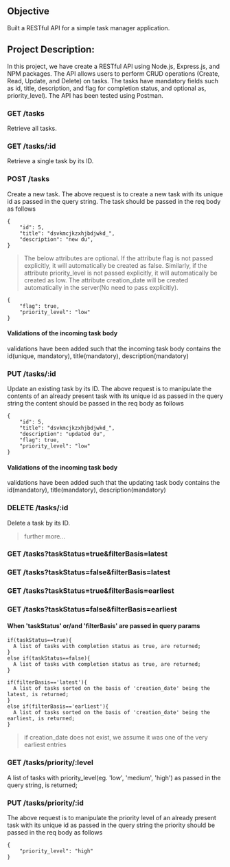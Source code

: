 ## Objective
Built a RESTful API for a simple task manager application.

## Project Description:
In this project, we have create a RESTful API using Node.js, Express.js, and NPM packages. The API allows users to perform CRUD operations (Create, Read, Update, and Delete) on tasks. The tasks have mandatory fields such as id, title, description, and flag for completion status, and optional as, priority_level). The API has been tested using Postman.


### GET /tasks 
Retrieve all tasks.

### GET /tasks/:id 
Retrieve a single task by its ID.

### POST /tasks
Create a new task.
The above request is to create a new task with its unique id as passed in the query string. The task should be passed in the req body as follows
```
{   
    "id": 5,
    "title": "dsvkmcjkzxhjbdjwkd_",
    "description": "new du", 
}
```
> The below attributes are optional. If the attribute flag is not passed explicitly, it will automatically be created as false. Similarly, if the attribute priority_level is not passed explicitly, it will automatically be created as low. The attribute creation_date will be created automatically in the server(No need to pass explicitly).
```
{
    "flag": true,
    "priority_level": "low" 
}
```
#### Validations of the incoming task body
validations have been added such that the incoming task body contains the id(unique, mandatory), title(mandatory), description(mandatory)

### PUT /tasks/:id
Update an existing task by its ID.
The above request is to manipulate the contents of an already present task with its unique id as passed in the query string
the content should be passed in the req body as follows
```
{   
    "id": 5,
    "title": "dsvkmcjkzxhjbdjwkd_",
    "description": "updated du",
    "flag": true,
    "priority_level": "low"  
}
```
#### Validations of the incoming task body
validations have been added such that the updating task body contains the id(mandatory), title(mandatory), description(mandatory)


### DELETE /tasks/:id
Delete a task by its ID.

>further more...

### GET /tasks?taskStatus=true&filterBasis=latest
### GET /tasks?taskStatus=false&filterBasis=latest
### GET /tasks?taskStatus=true&filterBasis=earliest
### GET /tasks?taskStatus=false&filterBasis=earliest

#### When 'taskStatus' or/and 'filterBasis' are passed in query params

```
if(taskStatus==true){
  A list of tasks with completion status as true, are returned;
}
else if(taskStatus==false){
  A list of tasks with completion status as true, are returned;
}

if(filterBasis=='latest'){
  A list of tasks sorted on the basis of 'creation_date' being the latest, is returned;
}
else if(filterBasis=='earliest'){
  A list of tasks sorted on the basis of 'creation_date' being the earliest, is returned;
}
```
> if creation_date does not exist, we assume it was one of the very earliest entries

### GET /tasks/priority/:level
A list of tasks with priority_level(eg. 'low', 'medium', 'high') as passed in the query string, is returned;
### PUT /tasks/priority/:id
The above request is to manipulate the priority level of an already present task with its unique id as passed in the query string
the priority should be passed in the req body as follows
```
{
    "priority_level": "high"
}
```


